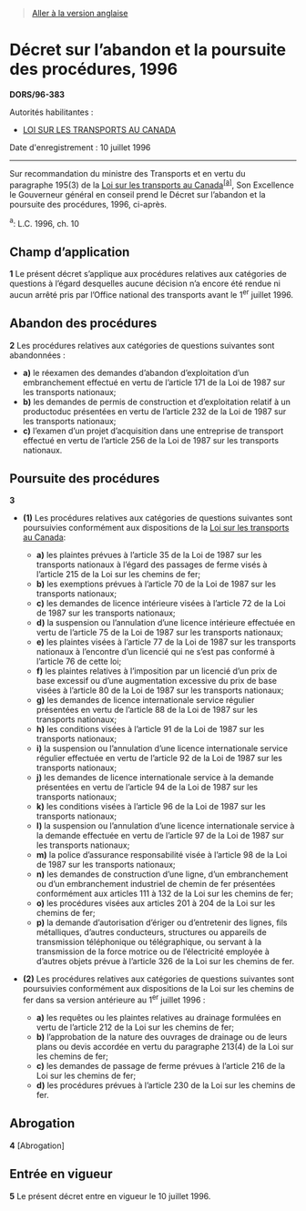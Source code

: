 > [Aller à la version anglaise](/en/Regulations/Statutory%20Orders%20and%20Regulations/96/383.md)

# Décret sur l’abandon et la poursuite des procédures, 1996

**DORS/96-383**

Autorités habilitantes : 
- [LOI SUR LES TRANSPORTS AU CANADA](/fr/Lois/Lois%20du%20Canada/1996/ch.%2010.md)

Date d'enregistrement : 10 juillet 1996

----------

Sur recommandation du ministre des Transports et en vertu du paragraphe 195(3) de la [Loi sur les transports au Canada](/fr/Lois/Lois%20du%20Canada/1996/ch.%2010.md)<sup><a href='#footnotea_f'>[a]</a></sup>, Son Excellence le Gouverneur général en conseil prend le Décret sur l’abandon et la poursuite des procédures, 1996, ci-après.

<a name='footnotea_f'><sup>a</sup></a>: L.C. 1996, ch. 10<br />




## Champ d’application


**1** Le présent décret s’applique aux procédures relatives aux catégories de questions à l’égard desquelles aucune décision n’a encore été rendue ni aucun arrêté pris par l’Office national des transports avant le 1<sup>er</sup> juillet 1996.




## Abandon des procédures


**2** Les procédures relatives aux catégories de questions suivantes sont abandonnées :
- **a)** le réexamen des demandes d’abandon d’exploitation d’un embranchement effectué en vertu de l’article 171 de la Loi de 1987 sur les transports nationaux;
- **b)** les demandes de permis de construction et d’exploitation relatif à un productoduc présentées en vertu de l’article 232 de la Loi de 1987 sur les transports nationaux;
- **c)** l’examen d’un projet d’acquisition dans une entreprise de transport effectué en vertu de l’article 256 de la Loi de 1987 sur les transports nationaux.




## Poursuite des procédures


**3** 

- **(1)** Les procédures relatives aux catégories de questions suivantes sont poursuivies conformément aux dispositions de la [Loi sur les transports au Canada](/fr/Lois/Lois%20du%20Canada/1996/ch.%2010.md):
	- **a)** les plaintes prévues à l’article 35 de la Loi de 1987 sur les transports nationaux à l’égard des passages de ferme visés à l’article 215 de la Loi sur les chemins de fer;
	- **b)** les exemptions prévues à l’article 70 de la Loi de 1987 sur les transports nationaux;
	- **c)** les demandes de licence intérieure visées à l’article 72 de la Loi de 1987 sur les transports nationaux;
	- **d)** la suspension ou l’annulation d’une licence intérieure effectuée en vertu de l’article 75 de la Loi de 1987 sur les transports nationaux;
	- **e)** les plaintes visées à l’article 77 de la Loi de 1987 sur les transports nationaux à l’encontre d’un licencié qui ne s’est pas conformé à l’article 76 de cette loi;
	- **f)** les plaintes relatives à l’imposition par un licencié d’un prix de base excessif ou d’une augmentation excessive du prix de base visées à l’article 80 de la Loi de 1987 sur les transports nationaux;
	- **g)** les demandes de licence internationale service régulier présentées en vertu de l’article 88 de la Loi de 1987 sur les transports nationaux;
	- **h)** les conditions visées à l’article 91 de la Loi de 1987 sur les transports nationaux;
	- **i)** la suspension ou l’annulation d’une licence internationale service régulier effectuée en vertu de l’article 92 de la Loi de 1987 sur les transports nationaux;
	- **j)** les demandes de licence internationale service à la demande présentées en vertu de l’article 94 de la Loi de 1987 sur les transports nationaux;
	- **k)** les conditions visées à l’article 96 de la Loi de 1987 sur les transports nationaux;
	- **l)** la suspension ou l’annulation d’une licence internationale service à la demande effectuée en vertu de l’article 97 de la Loi de 1987 sur les transports nationaux;
	- **m)** la police d’assurance responsabilité visée à l’article 98 de la Loi de 1987 sur les transports nationaux;
	- **n)** les demandes de construction d’une ligne, d’un embranchement ou d’un embranchement industriel de chemin de fer présentées conformément aux articles 111 à 132 de la Loi sur les chemins de fer;
	- **o)** les procédures visées aux articles 201 à 204 de la Loi sur les chemins de fer;
	- **p)** la demande d’autorisation d’ériger ou d’entretenir des lignes, fils métalliques, d’autres conducteurs, structures ou appareils de transmission téléphonique ou télégraphique, ou servant à la transmission de la force motrice ou de l’électricité employée à d’autres objets prévue à l’article 326 de la Loi sur les chemins de fer.

- **(2)** Les procédures relatives aux catégories de questions suivantes sont poursuivies conformément aux dispositions de la Loi sur les chemins de fer dans sa version antérieure au 1<sup>er</sup> juillet 1996 :
	- **a)** les requêtes ou les plaintes relatives au drainage formulées en vertu de l’article 212 de la Loi sur les chemins de fer;
	- **b)** l’approbation de la nature des ouvrages de drainage ou de leurs plans ou devis accordée en vertu du paragraphe 213(4) de la Loi sur les chemins de fer;
	- **c)** les demandes de passage de ferme prévues à l’article 216 de la Loi sur les chemins de fer;
	- **d)** les procédures prévues à l’article 230 de la Loi sur les chemins de fer.




## Abrogation


**4** [Abrogation]




## Entrée en vigueur


**5** Le présent décret entre en vigueur le 10 juillet 1996.


